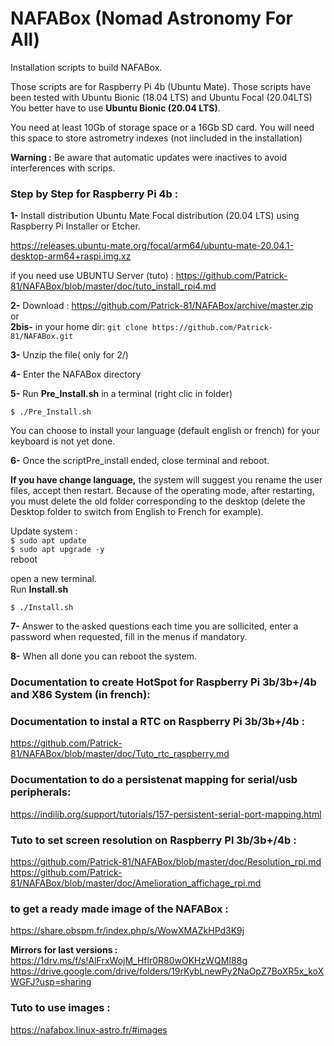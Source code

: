 # NAFABox (Nomad Astronomy For All)

Installation scripts to build  NAFABox.

Those scripts are for Raspberry Pi 4b (Ubuntu Mate).
Those scripts have been tested with Ubuntu Bionic (18.04 LTS) and Ubuntu Focal (20.04LTS) 
You better have to use **Ubuntu Bionic (20.04 LTS)**.

You need at least 10Gb of storage space or a 16Gb SD card. You will need this space to store astrometry indexes (not iincluded in the installation)

**Warning :** Be aware that automatic updates were inactives to avoid interferences with scrips.

### Step by Step for Raspberry Pi 4b :

__1-__ Install distribution Ubuntu Mate Focal distribution (20.04 LTS) using Raspberry Pi Installer or Etcher.

https://releases.ubuntu-mate.org/focal/arm64/ubuntu-mate-20.04.1-desktop-arm64+raspi.img.xz

if you need use UBUNTU Server (tuto) : https://github.com/Patrick-81/NAFABox/blob/master/doc/tuto_install_rpi4.md

__2-__ Download :  https://github.com/Patrick-81/NAFABox/archive/master.zip  
or  
__2bis-__ in your home dir: `git clone https://github.com/Patrick-81/NAFABox.git`

__3-__ Unzip the file( only for 2/)

__4-__ Enter the NAFABox directory 

__5-__ Run **Pre_Install.sh** in a terminal  (right clic in folder)

`$ ./Pre_Install.sh` 

You can choose to install your language (default english or french) for your keyboard is not yet done.

__6-__ Once the scriptPre_install ended, close terminal and reboot.

__If you have change language,__ the system will suggest you rename the user files, accept then restart.
Because of the operating mode, after restarting, you must delete the old folder corresponding to the desktop (delete the Desktop folder to switch from English to French for example). 

Update system :    
`$ sudo apt update`    
`$ sudo apt upgrade -y`   
reboot

open a new terminal.    
Run **Install.sh**

`$ ./Install.sh` 

__7-__ Answer to the asked questions each time you are sollicited, enter a password when requested, fill in the menus if mandatory.

__8-__ When all done you can reboot the system.


### Documentation to create HotSpot for Raspberry Pi 3b/3b+/4b and X86 System (in french):   


### Documentation to instal a RTC on Raspberry Pi 3b/3b+/4b :   
https://github.com/Patrick-81/NAFABox/blob/master/doc/Tuto_rtc_raspberry.md

### Documentation to do a persistenat mapping for serial/usb peripherals:   
https://indilib.org/support/tutorials/157-persistent-serial-port-mapping.html

### Tuto to set screen resolution on Raspberry PI 3b/3b+/4b :
https://github.com/Patrick-81/NAFABox/blob/master/doc/Resolution_rpi.md   
https://github.com/Patrick-81/NAFABox/blob/master/doc/Amelioration_affichage_rpi.md    


### to get a ready made image of the NAFABox :   
https://share.obspm.fr/index.php/s/WowXMAZkHPd3K9j   

**Mirrors for last versions :**  
https://1drv.ms/f/s!AlFrxWojM_Hflr0R80wOKHzWQMI88g   
https://drive.google.com/drive/folders/19rKybLnewPy2NaOpZ7BoXR5x_koXWGFJ?usp=sharing   

### Tuto to use images :   
https://nafabox.linux-astro.fr/#images
